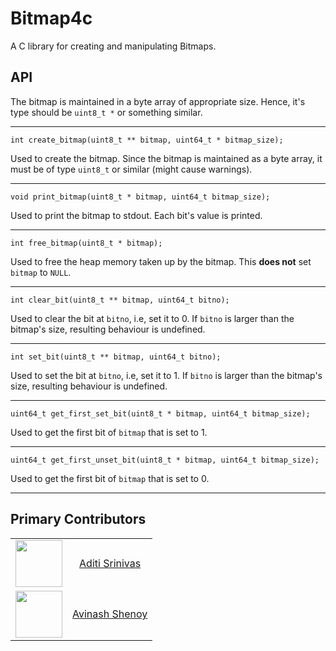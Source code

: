 # Bitmap4c
A C library for creating and manipulating Bitmaps.

## API


The bitmap is maintained in a byte array of appropriate size. Hence, it's type should be `uint8_t *` or something similar.

___

    int create_bitmap(uint8_t ** bitmap, uint64_t * bitmap_size);

Used to create the bitmap. Since the bitmap is maintained as a byte array, it must be of type `uint8_t` or similar (might cause warnings).

---

    void print_bitmap(uint8_t * bitmap, uint64_t bitmap_size);

Used to print the bitmap to stdout. Each bit's value is printed.

---

    int free_bitmap(uint8_t * bitmap);

Used to free the heap memory taken up by the bitmap. This **does not** set `bitmap` to `NULL`.

---

    int clear_bit(uint8_t ** bitmap, uint64_t bitno);

Used to clear the bit at `bitno`, i.e, set it to 0. If `bitno` is larger than the bitmap's size, resulting behaviour is undefined.

---

    int set_bit(uint8_t ** bitmap, uint64_t bitno);

Used to set the bit at `bitno`, i.e, set it to 1. If `bitno` is larger than the bitmap's size, resulting behaviour is undefined.

---

    uint64_t get_first_set_bit(uint8_t * bitmap, uint64_t bitmap_size);

Used to get the first bit of `bitmap` that is set to 1.

---

    uint64_t get_first_unset_bit(uint8_t * bitmap, uint64_t bitmap_size); 

Used to get the first bit of `bitmap` that is set to 0.

---

## Primary Contributors

|   |   |
|:-:|:-:|
| <img src="https://github.com/aditisrinivas97.png" width="75"> | [Aditi Srinivas](https://github.com/aditisrinivas97) |
| <img src="https://github.com/avinashshenoy97.png" width="75"> | [Avinash Shenoy](https://github.com/avinashshenoy97) |
